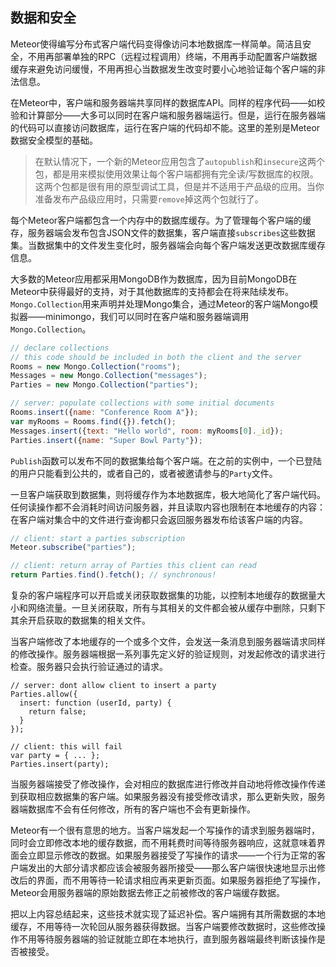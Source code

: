 数据和安全
------------------------

Meteor使得编写分布式客户端代码变得像访问本地数据库一样简单。简洁且安全，不用再部署单独的RPC（远程过程调用）终端，不用再手动配置客户端数据缓存来避免访问缓慢，不用再担心当数据发生改变时要小心地验证每个客户端的非法信息。

在Meteor中，客户端和服务器端共享同样的数据库API。同样的程序代码——如校验和计算部分——大多可以同时在客户端和服务器端运行。但是，运行在服务器端的代码可以直接访问数据库，运行在客户端的代码却不能。这里的差别是Meteor数据安全模型的基础。

>在默认情况下，一个新的Meteor应用包含了`autopublish`和`insecure`这两个包，都是用来模拟使用效果让每个客户端都拥有完全读/写数据库的权限。这两个包都是很有用的原型调试工具，但是并不适用于产品级的应用。当你准备发布产品级应用时，只需要`remove`掉这两个包就行了。

每个Meteor客户端都包含一个内存中的数据库缓存。为了管理每个客户端的缓存，服务器端会发布包含JSON文件的数据集，客户端直接`subscribes`这些数据集。当数据集中的文件发生变化时，服务器端会向每个客户端发送更改数据库缓存信息。

大多数的Meteor应用都采用MongoDB作为数据库，因为目前MongoDB在Meteor中获得最好的支持，对于其他数据库的支持都会在将来陆续发布。`Mongo.Collection`用来声明并处理Mongo集合，通过Meteor的客户端Mongo模拟器——minimongo，我们可以同时在客户端和服务器端调用`Mongo.Collection`。

```   javascript
// declare collections
// this code should be included in both the client and the server
Rooms = new Mongo.Collection("rooms");
Messages = new Mongo.Collection("messages");
Parties = new Mongo.Collection("parties");

// server: populate collections with some initial documents
Rooms.insert({name: "Conference Room A"});
var myRooms = Rooms.find({}).fetch();
Messages.insert({text: "Hello world", room: myRooms[0]._id});
Parties.insert({name: "Super Bowl Party"});
```

`Publish`函数可以发布不同的数据集给每个客户端。在之前的实例中，一个已登陆的用户只能看到公共的，或者自己的，或者被邀请参与的`Party`文件。

一旦客户端获取到数据集，则将缓存作为本地数据库，极大地简化了客户端代码。任何读操作都不会消耗时间访问服务器，并且读取内容也限制在本地缓存的内容：在客户端对集合中的文件进行查询都只会返回服务器发布给该客户端的内容。

``` javascript
// client: start a parties subscription
Meteor.subscribe("parties");

// client: return array of Parties this client can read
return Parties.find().fetch(); // synchronous!
```

复杂的客户端程序可以开启或关闭获取数据集的功能，以控制本地缓存的数据量大小和网络流量。一旦关闭获取，所有与其相关的文件都会被从缓存中删除，只剩下其余开启获取的数据集的相关文件。

当客户端修改了本地缓存的一个或多个文件，会发送一条消息到服务器端请求同样的修改操作。服务器端根据一系列事先定义好的验证规则，对发起修改的请求进行检查。服务器只会执行验证通过的请求。

``` javascipt
// server: dont allow client to insert a party
Parties.allow({
  insert: function (userId, party) {
    return false;
  }
});

// client: this will fail
var party = { ... };
Parties.insert(party);
```

当服务器端接受了修改操作，会对相应的数据库进行修改并自动地将修改操作传递到获取相应数据集的客户端。如果服务器没有接受修改请求，那么更新失败，服务器端数据库不会有任何修改，所有的客户端也不会有更新操作。

Meteor有一个很有意思的地方。当客户端发起一个写操作的请求到服务器端时，同时会立即修改本地的缓存数据，而不用耗费时间等待服务器响应，这就意味着界面会立即显示修改的数据。如果服务器接受了写操作的请求——一个行为正常的客户端发出的大部分请求都应该会被服务器所接受——那么客户端很快速地显示出修改后的界面，而不用等待一轮请求相应再来更新页面。如果服务器拒绝了写操作，Meteor会用服务器端的原始数据去修正之前被修改的客户端缓存数据。

把以上内容总结起来，这些技术就实现了延迟补偿。客户端拥有其所需数据的本地缓存，不用等待一次轮回从服务器获得数据。当客户端要修改数据时，这些修改操作不用等待服务器端的验证就能立即在本地执行，直到服务器端最终判断该操作是否被接受。

> 

